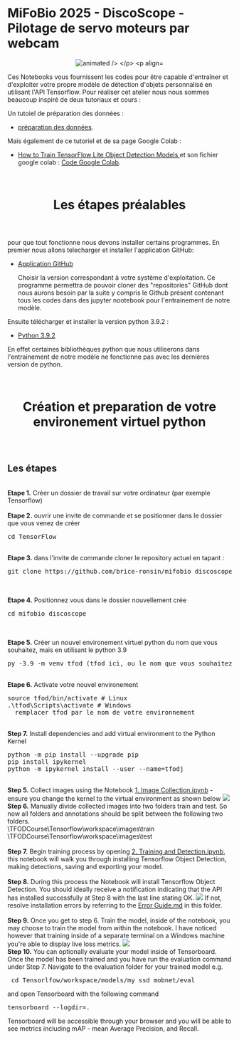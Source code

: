 # MiFoBio 2025 - DiscoScope - Pilotage de servo moteurs par webcam
<p align="center">
  <img src="https://i.giphy.com/media/v1.Y2lkPTc5MGI3NjExcG93MmF5czhkc2d1OGsxeXpzaXE1MTd5MTlrZm5qbzZvM21razhhbyZlcD12MV9pbnRlcm5hbF9naWZfYnlfaWQmY3Q9Zw/9jwR2KCuAf8aIANOUr/giphy.gif" alt="animated />
</p>
<p align="left"> 
  
  Ces Notebooks vous fournissent les codes pour être capable d'entraîner et d'exploiter votre propre modèle de détection d'objets personnalisé en utilisant l'API Tensorflow.
  Pour réaliser cet atelier nous nous sommes beaucoup inspiré de deux tutoriaux et cours :

  Un tutoiel de préparation des données : 
  - <a href="https://www.youtube.com/watch?v=yqkISICHH-U&t=5585s">préparation des données</a>.

Mais également de ce tutoriel et de sa page Google Colab :

- <a href="https://www.youtube.com/watch?v=XZ7FYAMCc4M&t=0s">How to Train TensorFlow Lite Object Detection Models </a>
  et son fichier google colab : 
  <a href="https://colab.research.google.com/github/EdjeElectronics/TensorFlow-Lite-Object-Detection-on-Android-and-Raspberry-Pi/blob/master/Train_TFLite2_Object_Detction_Model.ipynb">Code Google Colab</a>.
</p>
</br>

 
<h1 style="text-align: center;">
  <p align="center">
Les étapes préalables
</h1></p>
</br>
<p align="left"> 
pour que tout fonctionne nous devons installer certains programmes. En premier nous allons telecharger et installer l'application GitHub: 
  
- <a href="https://git-scm.com/"> Application GitHub </a>

  Choisir la version correspondant à votre système d'exploitation. Ce programme permettra de pouvoir cloner des "repositories" GitHub dont nous aurons besoin par la suite 
y compris le Github présent contenant tous les codes dans des jupyter nootebook pour l'entrainement de notre modèle.

Ensuite télécharger et installer la version python 3.9.2 :
 - <a href="https://www.python.org/downloads/release/python-392/"> Python 3.9.2 </a>

  En effet certaines bibliothèques python que nous utiliserons dans l'entrainement de notre modèle ne fonctionne pas avec les dernières version de python.

 
</br>

 
<h1 style="text-align: center;">
  <p align="center">
    Création et preparation de votre environement virtuel python
</h1></p>
</br>
<p align="left"> 


## Les étapes
<br />
<b>Etape 1.</b> Créer un dossier de travail sur votre ordinateur (par exemple Tensorflow)
<br/>
<br/>
<b>Etape 2.</b> ouvrir une invite de commande et se positionner dans le dossier que vous venez de créer
<pre>
cd TensorFlow
</pre> 
<br/>
<b>Etape 3.</b> dans l'invite de commande cloner le repository actuel en tapant : 
<pre>
git clone https://github.com/brice-ronsin/mifobio_discoscope.git
</pre> 
<br/>
<br/>
<b>Etape 4.</b> Positionnez vous dans le dossier nouvellement crée 
<pre>
cd mifobio_discoscope
</pre> 
<br/>
<br/>
<b>Etape 5.</b> Créer un nouvel environement virtuel python du nom que vous souhaitez, mais en utilisant le python 3.9
<pre>
py -3.9 -m venv tfod (tfod ici, ou le nom que vous souhaitez)
</pre> 
<br/>
<b>Etape 6.</b> Activate votre nouvel environement
<pre>
source tfod/bin/activate # Linux
.\tfod\Scripts\activate # Windows 
  remplacer tfod par le nom de votre environnement
</pre>
<br/>
<b>Step 7.</b> Install dependencies and add virtual environment to the Python Kernel
<pre>
python -m pip install --upgrade pip
pip install ipykernel
python -m ipykernel install --user --name=tfodj
</pre>
<br/>
<b>Step 5.</b> Collect images using the Notebook <a href="https://github.com/nicknochnack/TFODCourse/blob/main/1.%20Image%20Collection.ipynb">1. Image Collection.ipynb</a> - ensure you change the kernel to the virtual environment as shown below
<img src="https://i.imgur.com/8yac6Xl.png"> 
<br/>
<b>Step 6.</b> Manually divide collected images into two folders train and test. So now all folders and annotations should be split between the following two folders. <br/>
\TFODCourse\Tensorflow\workspace\images\train<br />
\TFODCourse\Tensorflow\workspace\images\test
<br/><br/>
<b>Step 7.</b> Begin training process by opening <a href="https://github.com/nicknochnack/TFODCourse/blob/main/2.%20Training%20and%20Detection.ipynb">2. Training and Detection.ipynb</a>, this notebook will walk you through installing Tensorflow Object Detection, making detections, saving and exporting your model. 
<br /><br/>
<b>Step 8.</b> During this process the Notebook will install Tensorflow Object Detection. You should ideally receive a notification indicating that the API has installed successfully at Step 8 with the last line stating OK.  
<img src="https://i.imgur.com/FSQFo16.png">
If not, resolve installation errors by referring to the <a href="https://github.com/nicknochnack/TFODCourse/blob/main/README.md">Error Guide.md</a> in this folder.
<br /> <br/>
<b>Step 9.</b> Once you get to step 6. Train the model, inside of the notebook, you may choose to train the model from within the notebook. I have noticed however that training inside of a separate terminal on a Windows machine you're able to display live loss metrics. 
<img src="https://i.imgur.com/K0wLO57.png"> 
<br />
<b>Step 10.</b> You can optionally evaluate your model inside of Tensorboard. Once the model has been trained and you have run the evaluation command under Step 7. Navigate to the evaluation folder for your trained model e.g. 
<pre> cd Tensorlfow/workspace/models/my_ssd_mobnet/eval</pre> 
and open Tensorboard with the following command
<pre>tensorboard --logdir=. </pre>
Tensorboard will be accessible through your browser and you will be able to see metrics including mAP - mean Average Precision, and Recall.
<br />
